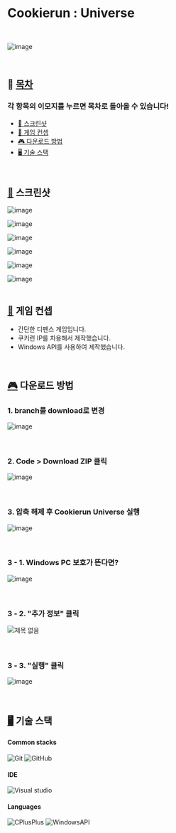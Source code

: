 # Cookierun : Universe

<br>

![image](https://github.com/user-attachments/assets/de5d859c-7d4c-48b3-b896-d3967a6d4870)

<br>

## 📝 [목차](#index) <a name = "index"></a>

### 각 항목의 이모지를 누르면 목차로 돌아올 수 있습니다!

- [🎨 스크린샷](#screenshots)
- [🚩 게임 컨셉](#concept)
- [🎮 다운로드 방법](#download)
- [🖥️ 기술 스택](#stacks)

<br>

## [🎨](#index) 스크린샷 <a name = "screenshots"></a>

![image](https://github.com/user-attachments/assets/6d444c66-b9e5-434f-8aad-36c597a72f3b)
<br>

![image](https://github.com/user-attachments/assets/ac16c922-393d-4bf7-8854-68cd05c7ad76)
<br>

![image](https://github.com/user-attachments/assets/84550b84-8b82-4c65-97a1-bbc1c377e050)
<br>

![image](https://github.com/user-attachments/assets/952b91cf-86f8-4e12-93f2-1ce174abad1c)
<br>

![image](https://github.com/user-attachments/assets/24ae615c-dcd5-4c93-a96a-9c22cba9d6be)
<br>

![image](https://github.com/user-attachments/assets/380f3bec-ba75-40b7-af51-fcbbdcfba7ec)
<br><br>

## [🚩](#index) 게임 컨셉 <a name = "concept"></a>

- 간단한 디펜스 게임입니다.
- 쿠키런 IP를 차용해서 제작했습니다.
- Windows API를 사용하여 제작했습니다.

<br>

## [🎮](#index) 다운로드 방법 <a name = "download"></a>

### 1. branch를 download로 변경
![image](https://github.com/user-attachments/assets/1827760d-8eb3-493d-bba8-8ab3d8488606)
<br><br><br>

### 2. Code > Download ZIP 클릭
![image](https://github.com/user-attachments/assets/1655ada0-40a9-49ab-af6f-da77cd5ef3a1)
<br><br><br>

### 3. 압축 해제 후 Cookierun Universe 실행
![image](https://github.com/user-attachments/assets/4dbd221b-d927-4c4e-a068-6af494c69eaf)
<br><br><br>

### 3 - 1. Windows PC 보호가 뜬다면?
![image](https://github.com/user-attachments/assets/fab9402c-a56d-45da-aba0-a6fc256d1225)
<br><br><br>

### 3 - 2. "추가 정보" 클릭
![제목 없음](https://github.com/user-attachments/assets/40f1aefd-f379-42e6-b1c7-ece20842f2f0)
<br><br><br>

### 3 - 3. "실행" 클릭
![image](https://github.com/user-attachments/assets/0c6175ec-d489-472d-abf3-23bef71bb22a)
<br><br><br>

## [🖥️](#index) 기술 스택 <a name = "stacks"></a>

#### Common stacks
<img alt="Git" src ="https://img.shields.io/badge/Git-F05032.svg?&style=for-the-badge&logo=Git&logoColor=white"> <img alt="GitHub" src ="https://img.shields.io/badge/GitHub-181717.svg?&style=for-the-badge&logo=Github&logoColor=white">

#### IDE
<img alt="Visual studio" src ="https://img.shields.io/badge/Visual studio-7252aa.svg?&style=for-the-badge&logo=1&logoColor=white"/>

#### Languages
<img alt="CPlusPlus" src ="https://img.shields.io/badge/C++-00599C.svg?&style=for-the-badge&logo=CPlusPlus&logoColor=white"> <img alt="WindowsAPI" src ="https://img.shields.io/badge/Windows API-00599C.svg?&style=for-the-badge&logo=CPlusPlus&logoColor=white">


